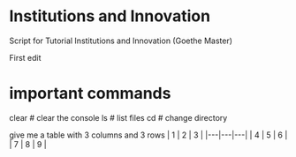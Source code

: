 # Institutions and Innovation 
Script for Tutorial Institutions and Innovation (Goethe Master)

First edit

# important commands
clear # clear the console
ls # list files
cd # change directory

give me a table with 3 columns and 3 rows
| 1 | 2 | 3 |
|---|---|---|
| 4 | 5 | 6 |
| 7 | 8 | 9 |


